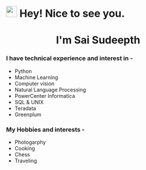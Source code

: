 <h1><img src="https://emojis.slackmojis.com/emojis/images/1531849430/4246/blob-sunglasses.gif?1531849430" width="30"/> Hey! Nice to see you.</h1>
<h1 align="center">I'm Sai Sudeepth</h1>

### I have technical experience and interest in -

* Python
* Machine Learning
* Computer vision 
* Natural Language Processing 
* PowerCenter Informatica
* SQL & UNIX
* Teradata
* Greenplum


### My Hobbies and interests -
* Photogarphy
* Cooking
* Chess
* Traveling
